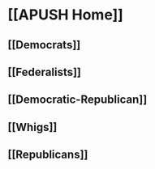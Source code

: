 # [[APUSH Home]]

## [[Democrats]]

## [[Federalists]]

## [[Democratic-Republican]]

## [[Whigs]]

## [[Republicans]]